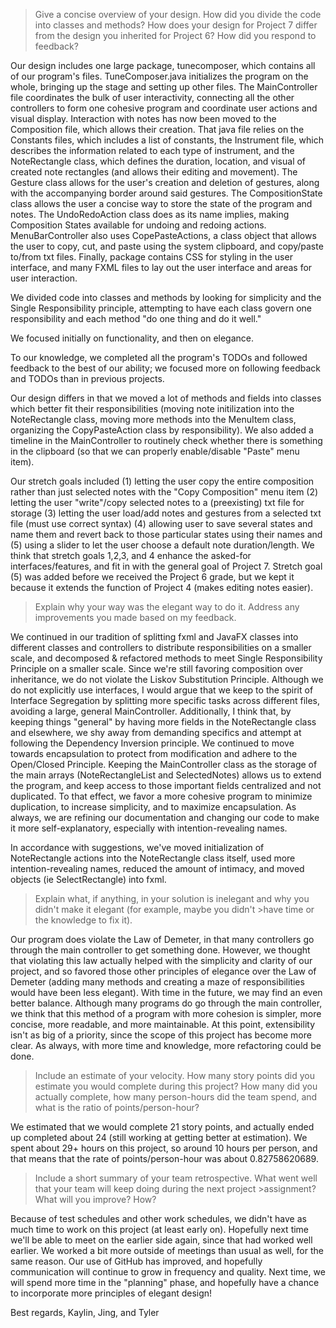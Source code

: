 >Give a concise overview of your design. How did you divide the code into classes and methods? How does your design for Project 7 differ from the design you inherited for Project 6? How did you respond to feedback?

Our design includes one large package, tunecomposer, which contains all of our program's files. TuneComposer.java initializes the program on the whole, bringing up the stage and setting up other files. The MainController file coordinates the bulk of user interactivity, connecting all the other controllers to form one cohesive program and coordinate user actions and visual display. Interaction with notes has now been moved to the Composition file, which allows their creation. That java file relies on the Constants files, which includes a list of constants, the Instrument file, which describes the information related to each type of instrument, and the NoteRectangle class, which defines the duration, location, and visual of created note rectangles (and allows their editing and movement). The Gesture class allows for the user's creation and deletion of gestures, along with the accompanying border around said gestures. The CompositionState class allows the user a concise way to store the state of the program and notes. The UndoRedoAction class does as its name implies, making Composition States available for undoing and redoing actions. MenuBarController also uses CopePasteActions, a class object that allows the user to copy, cut, and paste using the system clipboard, and copy/paste to/from txt files. Finally, package contains CSS for styling in the user interface, and many FXML files to lay out the user interface and areas for user interaction.

We divided code into classes and methods by looking for simplicity and the Single Responsibility principle, attempting to have each class govern one responsibility and each method "do one thing and do it well."

We focused initially on functionality, and then on elegance. 

To our knowledge, we completed all the program's TODOs and followed feedback to the best of our ability; we focused more on following feedback and TODOs than in previous projects. 

Our design differs in that we moved a lot of methods and fields into classes which better fit their responsibilities (moving note initilization into the NoteRectangle class, moving more methods into the MenuItem class, organizing the CopyPasteAction class by responsibility). We also added a timeline in the MainController to routinely check whether there is something in the clipboard (so that we can properly enable/disable "Paste" menu item).

Our stretch goals included (1) letting the user copy the entire composition rather than just selected notes with the "Copy Composition" menu item (2) letting the user "write"/copy selected notes to a (preexisting) txt file for storage (3) letting the user load/add notes and gestures from a selected txt file (must use correct syntax) (4) allowing user to save several states and name them and revert back to those particular states using their names and (5) using a slider to let the user choose a default note duration/length. We think that stretch goals 1,2,3, and 4 enhance the asked-for interfaces/features, and fit in with the general goal of Project 7. Stretch goal (5) was added before we received the Project 6 grade, but we kept it because it extends the function of Project 4 (makes editing notes easier).

>Explain why your way was the elegant way to do it. Address any improvements you made based on my feedback.

We continued in our tradition of splitting fxml and JavaFX classes into different classes and controllers to distribute responsibilities on a smaller scale, and decomposed & refactored methods to meet Single Responsibility Principle on a smaller scale. Since we're still favoring composition over inheritance, we do not violate the Liskov Substitution Principle. Although we do not explicitly use interfaces, I would argue that we keep to the spirit of Interface Segregation by splitting more specific tasks across different files, avoiding a large, general MainController. Additionally, I think that, by keeping things "general" by having more fields in the NoteRectangle class and elsewhere, we shy away from demanding specifics and attempt at following the Dependency Inversion principle. We continued to move towards encapsulation to protect from modification and adhere to the Open/Closed Principle. Keeping the MainController class as the storage of the main arrays (NoteRectangleList and SelectedNotes) allows us to extend the program, and keep access to those important fields centralized and not duplicated. To that effect, we favor a more cohesive program to minimize duplication, to increase simplicity, and to maximize encapsulation. As always, we are refining our documentation and changing our code to make it more self-explanatory, especially with intention-revealing names.

In accordance with suggestions, we've moved initialization of NoteRectangle actions into the NoteRectangle class itself, used more intention-revealing names, reduced the amount of intimacy, and moved objects (ie SelectRectangle) into fxml.

>Explain what, if anything, in your solution is inelegant and why you didn't make it elegant (for example, maybe you didn't >have time or the knowledge to fix it).

Our program does violate the Law of Demeter, in that many controllers go through the main controller to get something done. However, we thought that violating this law actually helped with the simplicity and clarity of our project, and so favored those other principles of elegance over the Law of Demeter (adding many methods and creating a maze of responsibilities would have been less elegant). With time in the future, we may find an even better balance. Although many programs do go through the main controller, we think that this method of a program with more cohesion is simpler, more concise, more readable, and more maintainable. At this point, extensibility isn't as big of a priority, since the scope of this project has become more clear. As always, with more time and knowledge, more refactoring could be done.

>Include an estimate of your velocity. How many story points did you estimate you would complete during this project? How many did you actually complete, how many person-hours did the team spend, and what is the ratio of points/person-hour?

We estimated that we would complete 21 story points, and actually ended up completed about 24 (still working at getting better at estimation). We spent about 29+ hours on this project, so around 10 hours per person, and that means that the rate of points/person-hour was about 0.82758620689.

>Include a short summary of your team retrospective. What went well that your team will keep doing during the next project >assignment? What will you improve? How?

Because of test schedules and other work schedules, we didn't have as much time to work on this project (at least early on). Hopefully next time we'll be able to meet on the earlier side again, since that had worked well earlier. We worked a bit more outside of meetings than usual as well, for the same reason. Our use of GitHub has improved, and hopefully communication will continue to grow in frequency and quality. Next time, we will spend more time in the "planning" phase, and hopefully have a chance to incorporate more principles of elegant design!

Best regards,
Kaylin, Jing, and Tyler

